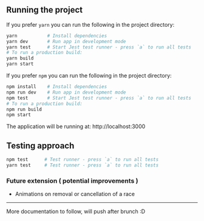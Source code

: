 ## Running the project

If you prefer `yarn` you can run the following in the project directory:

```python
yarn           # Install dependencies
yarn dev       # Run app in development mode
yarn test      # Start Jest test runner - press `a` to run all tests
# To run a production build:
yarn build
yarn start
```

If you prefer `npm` you can run the following in the project directory:

```python
npm install    # Install dependencies
npm run dev    # Run app in development mode
npm test       # Start Jest test runner - press `a` to run all tests
# To run a production build:
npm run build
npm start
```

The application will be running at: http://localhost:3000

## Testing approach

```bash
npm test      # Test runner - press `a` to run all tests
yarn test     # Test runner - press `a` to run all tests
```

### Future extension ( potential improvements )

-   Animations on removal or cancellation of a race

---

More documentation to follow, will push after brunch :D
